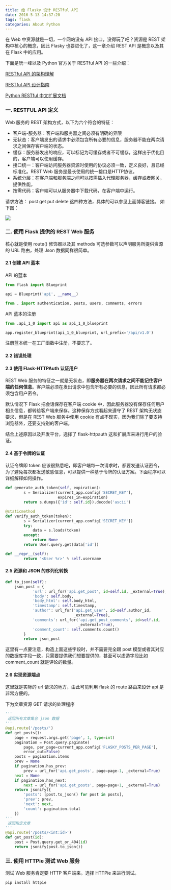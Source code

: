 ```yaml
---
title: 给 Flasky 设计 RESTful API 
date: 2016-5-13 14:37:20
tags: flask
categories: About Python
---
```


在 Web 中资源就是一切，一个网站没有 API 接口，没得玩了吧？资源是 REST 架构中核心的概念，因此 Flasky 也要进化了，这一章介绍 REST API 是概念以及其在 Flask 中的应用。


下面是阮一峰以及 Python 官方关于 RESTful API 的一些介绍：

[RESTful API 的架构理解](http://www.ruanyifeng.com/blog/2011/09/restful.html)

[RESTful API 设计指南](http://www.ruanyifeng.com/blog/2014/05/restful_api.html) 

[Python RESTful 中文扩展文档](https://wizardforcel.gitbooks.io/flask-extension-docs/content/flask-restful.html)


<!-- more -->



### 一. RESTFUL API 定义

Web 服务的 REST 架构方式，以下为六个符合的特征：

* 客户端-服务器：客户端和服务器之间必须有明确的界限
* 无状态：客户端发出的请求中必须包含所有必要的信息，服务器不能在两次请求之间保存客户端的状态。
* 缓存：服务器发出的响应，可以标记为可缓存或者不可缓存，这样出于优化目的，客户端可以使用缓存。
* 接口统一：客户端访问服务器资源时使用的协议必须一致，定义良好，且已经标准化。REST Web 服务是最长使用的统一接口是HTTP协议。
* 系统分层：在客户端和服务端之间可以按需插入代理服务器，缓存或者网关，提供性能。
* 按需代码：客户端可以从服务器中下载代码，在客户端中运行。 


请求方法： post get put delete 这四种方法，具体的可以参见上面博客链接。 如下图：

![](http://7xrl8j.com1.z0.glb.clouddn.com/http.jpg)


### 二. 使用 Flask 提供的 REST Web 服务

核心就是使用 route() 修饰器以及其 methods 可选参数可以声明服务所提供资源的 URL 路由，处理 Json 数据同样很简单。

#### 2.1 创建 API 蓝本

API 的蓝本

``` python
from flask import Blueprint

api = Blueprint('api', __name__)

from . import authentication, posts, users, comments, errors
```

API 蓝本的注册

``` python
from .api_1_0 import api as api_1_0_blueprint

app.register_blueprint(api_1_0_blueprint, url_prefix='/api/v1.0')
```

注册蓝本统一在工厂函数中注册，不要忘了。

#### 2.2 错误处理

#### 2.3 使用 Flask-HTTPAuth 认证用户

REST Web 服务的特征之一就是无状态，即**服务器在两次请求之间不能记住客户端的任何信息**。客户端必须在发出请求中包含所有必要的信息，因此所有请求都必须包含用户密令。

默认情况下 Flask 把会话保存在客户端 cookie 中，因此服务器没有保存任何用户相关信息，都转给客户端来保存。这种保存方式看起来遵守了 REST 架构无状态要求，但是在 REST Web 服务中使用 cookie 有点不现实，因为我们除了要支持浏览器外，还要支持别的客户端。

结合上述原因以及开发平台，选择了 flask-httpauth 这和扩展库来进行用户的验证。

#### 2.4 基于令牌的认证

认证令牌即 token 应该很熟悉吧，即客户端每一次请求时，都要发送认证密令，为了避免每次都发送敏感信息，可以提供一种基于令牌的认证方案。下面程序可以详细解释如何操作。

``` python
def generate_auth_token(self, expiration):
        s = Serializer(current_app.config['SECRET_KEY'],
                       expires_in=expiration)
        return s.dumps({'id': self.id}).decode('ascii')

@staticmethod
def verify_auth_token(token):
        s = Serializer(current_app.config['SECRET_KEY'])
        try:
            data = s.loads(token)
        except:
            return None
        return User.query.get(data['id'])

def __repr__(self):
        return '<User %r>' % self.username
```

#### 2.5 资源和 JSON 的序列化转换

``` python
def to_json(self):
    json_post = {
            'url': url_for('api.get_post', id=self.id, _external=True),
            'body': self.body,
            'body_html': self.body_html,
            'timestamp': self.timestamp,
            'author': url_for('api.get_user', id=self.author_id,
                              _external=True),
            'comments': url_for('api.get_post_comments', id=self.id,
                                _external=True),
            'comment_count': self.comments.count()
        }
     	return json_post
```


这里有一点要注意，构造上面这些字段时，并不需要完全跟 post 模型或者其对应的数据库字段一致，只需要提供我们想要提供的，甚至可以虚造字段比如 comment_count 就是评论的数量。

#### 2.6 实现资源端点

这里就是实际的 url 请求的地方，由此可见利用 flask 的 route 路由来设计 api 是非常方便的。

下为文章资源 GET 请求的处理程序

``` python 
'''
 返回所有文章集合 json 数据
'''
@api.route('/posts/')
def get_posts():
    page = request.args.get('page', 1, type=int)
    pagination = Post.query.paginate(
        page, per_page=current_app.config['FLASKY_POSTS_PER_PAGE'],
        error_out=False)
    posts = pagination.items
    prev = None
    if pagination.has_prev:
        prev = url_for('api.get_posts', page=page-1, _external=True)
    next = None
    if pagination.has_next:
        next = url_for('api.get_posts', page=page+1, _external=True)
    return jsonify({
        'posts': [post.to_json() for post in posts],
        'prev': prev,
        'next': next,
        'count': pagination.total
    })
'''
 返回指定文章
'''
@api.route('/posts/<int:id>')
def get_post(id):
    post = Post.query.get_or_404(id)
    return jsonify(post.to_json())
```


### 三. 使用 HTTPie 测试 Web 服务

测试 Web 服务肯定要 HTTP 客户端来。选择 HTTPie 来进行测试。

	pip install httpie

